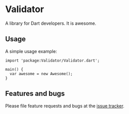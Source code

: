 # Validator

A library for Dart developers. It is awesome.

## Usage

A simple usage example:

    import 'package:Validator/Validator.dart';

    main() {
      var awesome = new Awesome();
    }

## Features and bugs

Please file feature requests and bugs at the [issue tracker][tracker].

[tracker]: http://example.com/issues/replaceme
